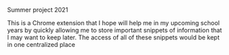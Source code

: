 Summer project 2021

This is a Chrome extension that I hope will help me in my upcoming school years by quickly allowing me to store important snippets
of information that I may want to keep later. The access of all of these snippets would be kept in one centralized place